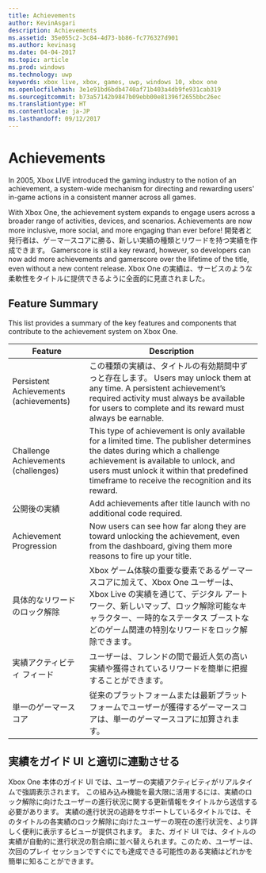 ```yaml
---
title: Achievements
author: KevinAsgari
description: Achievements
ms.assetid: 35e055c2-3c84-4d73-bb86-fc776327d901
ms.author: kevinasg
ms.date: 04-04-2017
ms.topic: article
ms.prod: windows
ms.technology: uwp
keywords: xbox live, xbox, games, uwp, windows 10, xbox one
ms.openlocfilehash: 3e1e91bd6bdb4740af71b403a4db9fe931cab319
ms.sourcegitcommit: b73a57142b9847b09ebb00e81396f2655bbc26ec
ms.translationtype: HT
ms.contentlocale: ja-JP
ms.lasthandoff: 09/12/2017
---
```

# <a name="achievements"></a>Achievements

In 2005, Xbox LIVE introduced the gaming industry to the notion of an achievement, a system-wide mechanism for directing and rewarding users' in-game actions in a consistent manner across all games.

With Xbox One, the achievement system expands to engage users across a broader range of activities, devices, and scenarios. Achievements are now more inclusive, more social, and more engaging than ever before! 開発者と発行者は、ゲーマースコアに勝る、新しい実績の種類とリワードを持つ実績を作成できます。 Gamerscore is still a key reward, however, so developers can now add more achievements and gamerscore over the lifetime of the title, even without a new content release. Xbox One の実績は、サービスのような柔軟性をタイトルに提供できるように全面的に見直されました。

## <a name="feature-summary"></a>Feature Summary ##
This list provides a summary of the key features and components that contribute to the achievement system on Xbox One.

Feature | Description
--- | ---
Persistent Achievements (achievements) | この種類の実績は、タイトルの有効期間中ずっと存在します。 Users may unlock them at any time. A persistent achievement’s required activity must always be available for users to complete and its reward must always be earnable.
Challenge Achievements (challenges) | This type of achievement is only available for a limited time. The publisher determines the dates during which a challenge achievement is available to unlock, and users must unlock it within that predefined timeframe to receive the recognition and its reward.
公開後の実績 | Add achievements after title launch with no additional code required.
Achievement Progression | Now users can see how far along they are toward unlocking the achievement, even from the dashboard, giving them more reasons to fire up your title.
具体的なリワードのロック解除 | Xbox ゲーム体験の重要な要素であるゲーマースコアに加えて、Xbox One ユーザーは、Xbox Live の実績を通じて、デジタル アートワーク、新しいマップ、ロック解除可能なキャラクター、一時的なステータス ブーストなどのゲーム関連の特別なリワードをロック解除できます。
実績アクティビティ フィード | ユーザーは、フレンドの間で最近人気の高い実績や獲得されているリワードを簡単に把握することができます。
単一のゲーマースコア | 従来のプラットフォームまたは最新プラットフォームでユーザーが獲得するゲーマースコアは、単一のゲーマースコアに加算されます。

## <a name="making-achievements-work-well-with-the-guide-ui"></a>実績をガイド UI と適切に連動させる ##
Xbox One 本体のガイド UI では、ユーザーの実績アクティビティがリアルタイムで強調表示されます。 この組み込み機能を最大限に活用するには、実績のロック解除に向けたユーザーの進行状況に関する更新情報をタイトルから送信する必要があります。 実績の進行状況の追跡をサポートしているタイトルでは、そのタイトルの各実績のロック解除に向けたユーザーの現在の進行状況を、より詳しく便利に表示するビューが提供されます。 また、ガイド UI では、タイトルの実績が自動的に進行状況の割合順に並べ替えられます。このため、ユーザーは、次回のプレイ セッションですぐにでも達成できる可能性のある実績はどれかを簡単に知ることができます。
